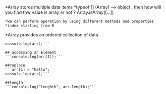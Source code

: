 *Array stores multiple data items
    *typeof [] (Array) --> object , then how will you find thw value is array ar not ? Array.isArray([...])

    *we can perform operation by using different methods and properties
    *index starting from 0

*Array provides an ordered collection of data

```var arr = [12, "hi", true, 12.5];
console.log(arr);```

## accessing an Element
```console.log(arr[1]);```

##replace
```arr[1] = "hello";
console.log(arr);```

##length
```console.log("lenghth", arr.length);```

